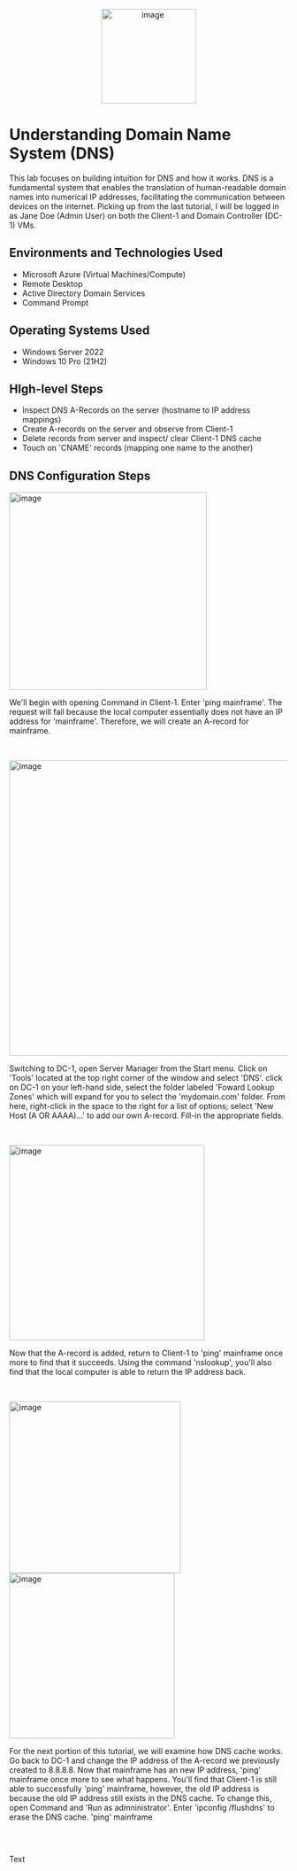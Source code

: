 <p align="center">
<img width="171" alt="image" src="https://github.com/chandy619/intuition-dns/assets/144288806/56212e77-8a1c-4b27-835d-325553023ae7"
>
</p>

<h1>Understanding Domain Name System (DNS)</h1>
This lab focuses on building intuition for DNS and how it works. DNS is a fundamental system that enables the translation of human-readable domain names into numerical IP addresses, facilitating the communication between devices on the internet. Picking up from the last tutorial, I will be logged in as Jane Doe (Admin User) on both the Client-1 and Domain Controller (DC-1) VMs. <br />

<h2>Environments and Technologies Used</h2>

- Microsoft Azure (Virtual Machines/Compute)
- Remote Desktop
- Active Directory Domain Services
- Command Prompt

<h2>Operating Systems Used </h2>

- Windows Server 2022
- Windows 10 Pro (21H2)

<h2>HIgh-level Steps</h2>

- Inspect DNS A-Records on the server (hostname to IP address mappings)
- Create A-records on the server and observe from Client-1
- Delete records from server and inspect/ clear Client-1 DNS cache
- Touch on 'CNAME' records (mapping one name to the another)

<h2>DNS Configuration Steps</h2>
<p>
<img width="357" alt="image" src="https://github.com/chandy619/intuition-dns/assets/144288806/8acc133b-6f5c-4f04-b7ec-b3323c17af97">

</p>
<p>
We'll begin with opening Command in Client-1. Enter 'ping mainframe'. The request will fail because the local computer essentially does not have  an IP address for 'mainframe'. Therefore, we will create an A-record for mainframe.
</p>
<br />

<p>
<img width="534" alt="image" src="https://github.com/chandy619/intuition-dns/assets/144288806/6828920d-8210-4c81-8bf7-1731bd451e23">
</p>
<p>
Switching to DC-1, open Server Manager from the Start menu. Click on 'Tools' located at the top right corner of the window and select 'DNS'. click on DC-1 on your left-hand side, select the folder labeled 'Foward Lookup Zones' which will expand for you to select the 'mydomain.com' folder. From here, right-click in the space to the right for a list of options; select 'New Host (A OR AAAA)...' to add our own A-record. Fill-in the appropriate fields.
</p>
<br />

<p>
<img width="353" alt="image" src="https://github.com/chandy619/intuition-dns/assets/144288806/b93fcf71-350b-4a96-a0c4-e71da513be69">
</p>
<p>
Now that the A-record is added, return to Client-1 to 'ping' mainframe once more to find that it succeeds. Using the command 'nslookup', you'll also find that the local computer is able to return the IP address back.
</p>
<br />

<p>
<img width="310" alt="image" src="https://github.com/chandy619/intuition-dns/assets/144288806/9322ef37-2c31-45b8-aac0-cb45224d0e9b">
<img width="299" alt="image" src="https://github.com/chandy619/intuition-dns/assets/144288806/65f42a49-33ba-4ea2-9419-a055f74e375b">
</p>
<p>
For the next portion of this tutorial, we will examine how DNS cache works. Go back to DC-1 and change the IP address of the A-record we previously created to 8.8.8.8. Now that mainframe has an new IP address, 'ping' mainframe once more to see what happens. You'll find that Client-1 is still able to successfully 'ping' mainframe, however, the old IP address is because the old IP address still exists in the DNS cache. To change this, open Command and 'Run as admninistrator'. Enter 'ipconfig /flushdns' to erase the DNS cache. 'ping' mainframe 
</p>
<br />

<p>
<image>
</p>
<p>
Text
</p>
<br />
